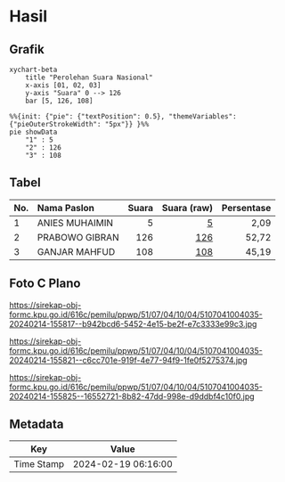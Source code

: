 # Hasil

## Grafik

```mermaid
xychart-beta
    title "Perolehan Suara Nasional"
    x-axis [01, 02, 03]
    y-axis "Suara" 0 --> 126
    bar [5, 126, 108]
```

```mermaid
%%{init: {"pie": {"textPosition": 0.5}, "themeVariables": {"pieOuterStrokeWidth": "5px"}} }%%
pie showData
    "1" : 5
    "2" : 126
    "3" : 108
```

## Tabel

| No. | Nama Paslon    | Suara | Suara (raw) | Persentase |
|:--- |:-------------- | -----:| -----------:| ----------:|
| 1   | ANIES MUHAIMIN | 5     | [5][p-1]    | 2,09       |
| 2   | PRABOWO GIBRAN | 126   | [126][p-2]  | 52,72      |
| 3   | GANJAR MAHFUD  | 108   | [108][p-3]  | 45,19      |


[p-1]: https://github.com/gigit-pemilu/pemilu-2024/blob/main/pilpres/hitung-suara/sub/51-bali/sub/07-karangasem/sub/04-karangasem/sub/1004-karangasem/sub/035-tps/sub/paslon-1.txt
[p-2]: https://github.com/gigit-pemilu/pemilu-2024/blob/main/pilpres/hitung-suara/sub/51-bali/sub/07-karangasem/sub/04-karangasem/sub/1004-karangasem/sub/035-tps/sub/paslon-2.txt
[p-3]: https://github.com/gigit-pemilu/pemilu-2024/blob/main/pilpres/hitung-suara/sub/51-bali/sub/07-karangasem/sub/04-karangasem/sub/1004-karangasem/sub/035-tps/sub/paslon-3.txt

## Foto C Plano

https://sirekap-obj-formc.kpu.go.id/616c/pemilu/ppwp/51/07/04/10/04/5107041004035-20240214-155817--b942bcd6-5452-4e15-be2f-e7c3333e99c3.jpg

https://sirekap-obj-formc.kpu.go.id/616c/pemilu/ppwp/51/07/04/10/04/5107041004035-20240214-155821--c6cc701e-919f-4e77-94f9-1fe0f5275374.jpg

https://sirekap-obj-formc.kpu.go.id/616c/pemilu/ppwp/51/07/04/10/04/5107041004035-20240214-155825--16552721-8b82-47dd-998e-d9ddbf4c10f0.jpg


## Metadata

| Key        | Value               |
| ---------- | ------------------- |
| Time Stamp | 2024-02-19 06:16:00 |



